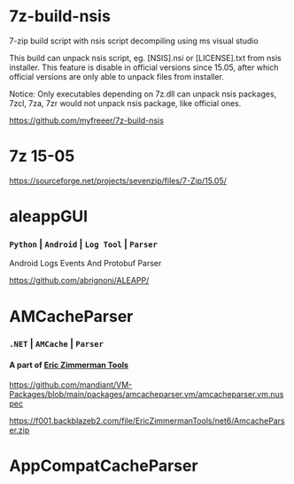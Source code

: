 # 7z-build-nsis

7-zip build script with nsis script decompiling using ms visual studio

This build can unpack nsis script, eg. [NSIS].nsi or [LICENSE].txt from nsis installer. This feature is disable in official versions since 15.05, after which official versions are only able to unpack files from installer.

Notice: Only executables depending on 7z.dll can unpack nsis packages, 7zcl, 7za, 7zr would not unpack nsis package, like official ones.

https://github.com/myfreeer/7z-build-nsis

# 7z 15-05

https://sourceforge.net/projects/sevenzip/files/7-Zip/15.05/

# aleappGUI 

### `Python` | `Android` | `Log Tool` | `Parser`

Android Logs Events And Protobuf Parser

https://github.com/abrignoni/ALEAPP/

# AMCacheParser

### `.NET` | `AMCache` | `Parser`

#### A part of [Eric Zimmerman Tools](https://ericzimmerman.github.io/#!index.md)

https://github.com/mandiant/VM-Packages/blob/main/packages/amcacheparser.vm/amcacheparser.vm.nuspec

https://f001.backblazeb2.com/file/EricZimmermanTools/net6/AmcacheParser.zip

# AppCompatCacheParser 
